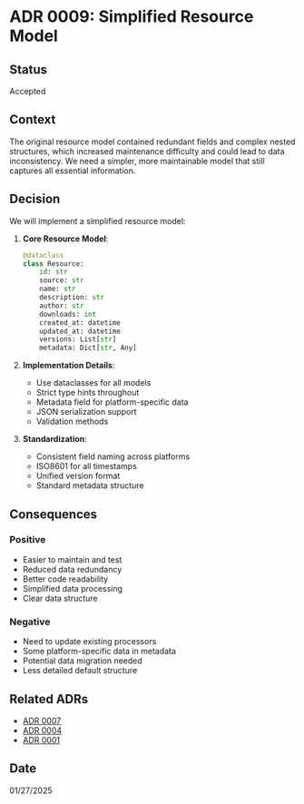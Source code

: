 # ADR 0009: Simplified Resource Model

## Status
Accepted

## Context
The original resource model contained redundant fields and complex nested structures, which increased maintenance difficulty and could lead to data inconsistency. We need a simpler, more maintainable model that still captures all essential information.

## Decision
We will implement a simplified resource model:

1. **Core Resource Model**:
   ```python
   @dataclass
   class Resource:
       id: str
       source: str
       name: str
       description: str
       author: str
       downloads: int
       created_at: datetime
       updated_at: datetime
       versions: List[str]
       metadata: Dict[str, Any]
   ```

2. **Implementation Details**:
   - Use dataclasses for all models
   - Strict type hints throughout
   - Metadata field for platform-specific data
   - JSON serialization support
   - Validation methods

3. **Standardization**:
   - Consistent field naming across platforms
   - ISO8601 for all timestamps
   - Unified version format
   - Standard metadata structure

## Consequences
### Positive
- Easier to maintain and test
- Reduced data redundancy
- Better code readability
- Simplified data processing
- Clear data structure

### Negative
- Need to update existing processors
- Some platform-specific data in metadata
- Potential data migration needed
- Less detailed default structure

## Related ADRs
- [ADR 0007](./0007-api-first-data-collection-strategy.md)
- [ADR 0004](./0004-aggregation-and-reference-strategy.md)
- [ADR 0001](./0001-use-python-for-scraper.md)

## Date
01/27/2025 